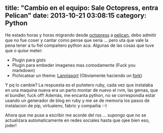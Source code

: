 title: "Cambio en el equipo: Sale Octopress, entra Pelican"
date: 2013-10-21 03:08:15
category: Python
---
He estado horas y horas migrando desde [octopress](http://octopress.org/) a [pelican](http://getpelican.com/), debo admitir que no fue coser y cantar como pense que seria ... pero uta que vale la pena tener a tu fiel compañero python aca.
Algunas de las cosas que tuve que _o quise_ meter:

* Plugin para gists
* Plugin para embeder imagenes mas comodamente (Fuck you markdown)
* Pichicatear un theme: [Lannisport](https://github.com/siovene/lannisport) (Obviamente haciendo un [fork](https://github.com/pperez/lannisport))

Y pq lo cambie? La respuesta es el puñetero ruby, cada vez que instalaba en una maquina nueva era un parto montar de nuevo el rvm, las gemas, que el bundler, fuck off!
Además, me encanta python, no se correspondia estar usando un generador de blog en ruby y me se de memoria los pasos de instalacion de pip, virtualenv, fabric y compañia :-)

Ahora que me puse a escribir me acorde del rss ... supongo que no se actualizara automaticamente en redes sociales hasta que ojee bien eso, joder!
